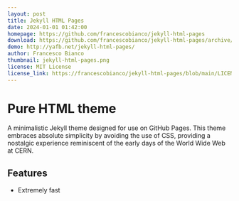 ```yaml
---
layout: post
title: Jekyll HTML Pages
date: 2024-01-01 01:42:00
homepage: https://github.com/francescobianco/jekyll-html-pages
download: https://github.com/francescobianco/jekyll-html-pages/archive/gh-pages.zip
demo: http://yafb.net/jekyll-html-pages/
author: Francesco Bianco
thumbnail: jekyll-html-pages.png
license: MIT License
license_link: https://francescobianco/jekyll-html-pages/blob/main/LICENSE
---
```


# Pure HTML theme

A minimalistic Jekyll theme designed for use on GitHub Pages. This theme embraces absolute simplicity by avoiding the use of CSS,
providing a nostalgic experience reminiscent of the early days of the World Wide Web at CERN.

## Features

* Extremely fast
  
